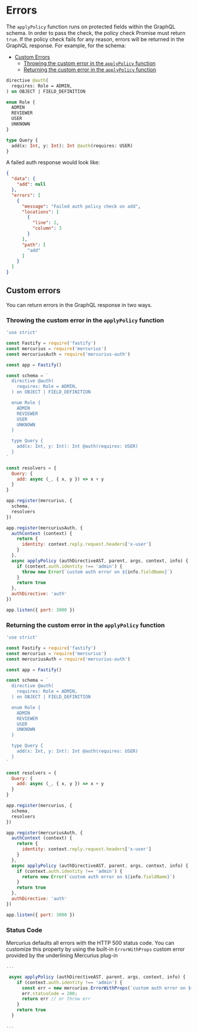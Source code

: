 # Errors

The `applyPolicy` function runs on protected fields within the GraphQL schema. In order to pass the check, the policy check Promise must return `true`. If the policy check fails for any reason, errors will be returned in the GraphQL response. For example, for the schema:

- [Custom Errors](#custom-errors)
  - [Throwing the custom error in the `applyPolicy` function](#throwing-the-custom-error-in-the-applypolicy-function)
  - [Returning the custom error in the `applyPolicy` function](#returning-the-custom-error-in-the-applypolicy-function)

```graphql
directive @auth(
  requires: Role = ADMIN,
) on OBJECT | FIELD_DEFINITION

enum Role {
  ADMIN
  REVIEWER
  USER
  UNKNOWN
}

type Query {
  add(x: Int, y: Int): Int @auth(requires: USER)
}
```

A failed auth response would look like:

```json
{
  "data": {
    "add": null
  },
  "errors": [
    {
      "message": "Failed auth policy check on add",
      "locations": [
        {
          "line": 2,
          "column": 3
        }
      ],
      "path": [
        "add"
      ]
    }
  ]
}
```

## Custom errors

You can return errors in the GraphQL response in two ways.

### Throwing the custom error in the `applyPolicy` function

```js
'use strict'

const Fastify = require('fastify')
const mercurius = require('mercurius')
const mercuriusAuth = require('mercurius-auth')

const app = Fastify()

const schema = `
  directive @auth(
    requires: Role = ADMIN,
  ) on OBJECT | FIELD_DEFINITION

  enum Role {
    ADMIN
    REVIEWER
    USER
    UNKNOWN
  }

  type Query {
    add(x: Int, y: Int): Int @auth(requires: USER)
  }
`

const resolvers = {
  Query: {
    add: async (_, { x, y }) => x + y
  }
}

app.register(mercurius, {
  schema,
  resolvers
})

app.register(mercuriusAuth, {
  authContext (context) {
    return {
      identity: context.reply.request.headers['x-user']
    }
  },
  async applyPolicy (authDirectiveAST, parent, args, context, info) {
    if (context.auth.identity !== 'admin') {
      throw new Error(`custom auth error on ${info.fieldName}`)
    }
    return true
  },
  authDirective: 'auth'
})

app.listen({ port: 3000 })
```

### Returning the custom error in the `applyPolicy` function

```js
'use strict'

const Fastify = require('fastify')
const mercurius = require('mercurius')
const mercuriusAuth = require('mercurius-auth')

const app = Fastify()

const schema = `
  directive @auth(
    requires: Role = ADMIN,
  ) on OBJECT | FIELD_DEFINITION

  enum Role {
    ADMIN
    REVIEWER
    USER
    UNKNOWN
  }

  type Query {
    add(x: Int, y: Int): Int @auth(requires: USER)
  }
`

const resolvers = {
  Query: {
    add: async (_, { x, y }) => x + y
  }
}

app.register(mercurius, {
  schema,
  resolvers
})

app.register(mercuriusAuth, {
  authContext (context) {
    return {
      identity: context.reply.request.headers['x-user']
    }
  },
  async applyPolicy (authDirectiveAST, parent, args, context, info) {
    if (context.auth.identity !== 'admin') {
      return new Error(`custom auth error on ${info.fieldName}`)
    }
    return true
  },
  authDirective: 'auth'
})

app.listen({ port: 3000 })
```
### Status Code
Mercurius defaults all errors with the HTTP 500 status code. You can customize this property by using the built-in `ErrorWithProps` custom error provided by the underlining Mercurius plug-in

```js
...

 async applyPolicy (authDirectiveAST, parent, args, context, info) {
    if (context.auth.identity !== 'admin') {
      const err = new mercurius.ErrorWithProps(`custom auth error on ${info.fieldName}`);
      err.statusCode = 200;
      return err // or throw err
    }
    return true
  }

...
```